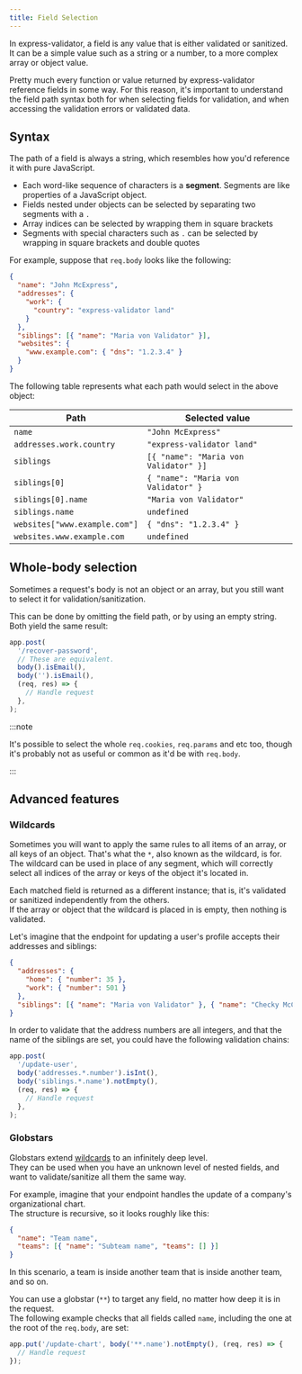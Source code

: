 ```yaml
---
title: Field Selection
---
```


In express-validator, a field is any value that is either validated or sanitized.  
It can be a simple value such as a string or a number, to a more complex array or object value.

Pretty much every function or value returned by express-validator reference fields in some way.
For this reason, it's important to understand the field path syntax both for when selecting fields
for validation, and when accessing the validation errors or validated data.

## Syntax

The path of a field is always a string, which resembles how you'd reference it with pure JavaScript.

- Each word-like sequence of characters is a **segment**. Segments are like properties of a JavaScript object.
- Fields nested under objects can be selected by separating two segments with a `.`
- Array indices can be selected by wrapping them in square brackets
- Segments with special characters such as `.` can be selected by wrapping in square brackets and double quotes

For example, suppose that `req.body` looks like the following:

```json
{
  "name": "John McExpress",
  "addresses": {
    "work": {
      "country": "express-validator land"
    }
  },
  "siblings": [{ "name": "Maria von Validator" }],
  "websites": {
    "www.example.com": { "dns": "1.2.3.4" }
  }
}
```

The following table represents what each path would select in the above object:

| Path                          | Selected value                        |
| ----------------------------- | ------------------------------------- |
| `name`                        | `"John McExpress"`                    |
| `addresses.work.country`      | `"express-validator land"`            |
| `siblings`                    | `[{ "name": "Maria von Validator" }]` |
| `siblings[0]`                 | `{ "name": "Maria von Validator" }`   |
| `siblings[0].name`            | `"Maria von Validator"`               |
| `siblings.name`               | `undefined`                           |
| `websites["www.example.com"]` | `{ "dns": "1.2.3.4" }`                |
| `websites.www.example.com`    | `undefined`                           |

## Whole-body selection

Sometimes a request's body is not an object or an array, but you still want to select it
for validation/sanitization.

This can be done by omitting the field path, or by using an empty string. Both yield the same result:

```js
app.post(
  '/recover-password',
  // These are equivalent.
  body().isEmail(),
  body('').isEmail(),
  (req, res) => {
    // Handle request
  },
);
```

:::note

It's possible to select the whole `req.cookies`, `req.params` and etc too, though it's probably
not as useful or common as it'd be with `req.body`.

:::

## Advanced features

### Wildcards

Sometimes you will want to apply the same rules to all items of an array, or all keys of an object.
That's what the `*`, also known as the wildcard, is for.  
The wildcard can be used in place of any segment, which will correctly select all indices of the
array or keys of the object it's located in.

Each matched field is returned as a different instance; that is, it's validated or sanitized
independently from the others.  
If the array or object that the wildcard is placed in is empty, then nothing is validated.

Let's imagine that the endpoint for updating a user's profile accepts their addresses and siblings:

```json
{
  "addresses": {
    "home": { "number": 35 },
    "work": { "number": 501 }
  },
  "siblings": [{ "name": "Maria von Validator" }, { "name": "Checky McCheckFace" }]
}
```

In order to validate that the address numbers are all integers, and that the name of the siblings
are set, you could have the following validation chains:

```js
app.post(
  '/update-user',
  body('addresses.*.number').isInt(),
  body('siblings.*.name').notEmpty(),
  (req, res) => {
    // Handle request
  },
);
```

### Globstars

Globstars extend [wildcards](#wildcards) to an infinitely deep level.  
They can be used when you have an unknown level of nested fields, and want to validate/sanitize all
them the same way.

For example, imagine that your endpoint handles the update of a company's organizational chart.  
The structure is recursive, so it looks roughly like this:

```json
{
  "name": "Team name",
  "teams": [{ "name": "Subteam name", "teams": [] }]
}
```

In this scenario, a team is inside another team that is inside another team, and so on.

You can use a globstar (`**`) to target any field, no matter how deep it is in the request.  
The following example checks that all fields called `name`, including the one at the root of the `req.body`, are set:

```js
app.put('/update-chart', body('**.name').notEmpty(), (req, res) => {
  // Handle request
});
```
